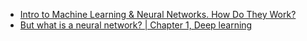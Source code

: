 - [Intro to Machine Learning & Neural Networks. How Do They Work?](https://youtu.be/0kU670foqDg)
- [But what is a neural network? | Chapter 1, Deep learning](https://youtu.be/aircAruvnKk)
